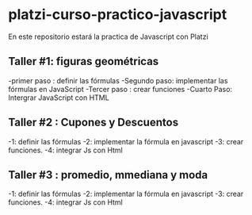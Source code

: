 # platzi-curso-practico-javascript
En este repositorio estará la practica de Javascript con Platzi

## Taller #1: figuras geométricas

-primer paso : definir las fórmulas
-Segundo paso: implementar las fórmulas en JavaScript
-Tercer paso : crear funciones
-Cuarto Paso: Intergrar JavaScript con HTML 

## Taller #2 : Cupones y Descuentos 

-1: definir las fórmulas
-2: implementar la fórmula en javascript
-3: crear funciones.
-4: integrar Js con Html

## Taller #3 : promedio, mmediana y moda 

-1: definir las fórmulas
-2: implementar la fórmula en javascript
-3: crear funciones.
-4: integrar Js con Html